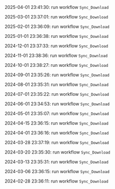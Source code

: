 2025-04-01 23:41:30: run workflow `Sync_Download` 

2025-03-01 23:37:01: run workflow `Sync_Download` 

2025-02-01 23:36:09: run workflow `Sync_Download` 

2025-01-01 23:36:38: run workflow `Sync_Download` 

2024-12-01 23:37:33: run workflow `Sync_Download` 

2024-11-01 23:38:36: run workflow `Sync_Download` 

2024-10-01 23:38:27: run workflow `Sync_Download` 

2024-09-01 23:35:26: run workflow `Sync_Download` 

2024-08-01 23:35:31: run workflow `Sync_Download` 

2024-07-01 23:35:22: run workflow `Sync_Download` 

2024-06-01 23:34:53: run workflow `Sync_Download` 

2024-05-01 23:35:07: run workflow `Sync_Download` 

2024-04-15 23:36:15: run workflow `Sync_Download` 

2024-04-01 23:36:16: run workflow `Sync_Download` 

2024-03-28 23:37:19: run workflow `Sync_Download` 

2024-03-20 23:35:30: run workflow `Sync_Download` 

2024-03-13 23:35:31: run workflow `Sync_Download` 

2024-03-06 23:36:15: run workflow `Sync_Download` 

2024-02-28 23:36:11: run workflow `Sync_Download` 


